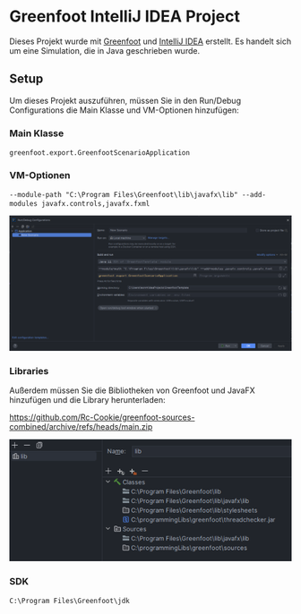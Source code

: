 # Greenfoot IntelliJ IDEA Project

Dieses Projekt wurde mit [Greenfoot](https://www.greenfoot.org/) und [IntelliJ IDEA](https://www.jetbrains.com/idea/) erstellt. Es handelt sich um eine Simulation, die in Java geschrieben wurde.

## Setup

Um dieses Projekt auszuführen, müssen Sie in den Run/Debug Configurations die Main Klasse und VM-Optionen hinzufügen:

### Main Klasse
```
greenfoot.export.GreenfootScenarioApplication
```

### VM-Optionen
```shell
--module-path "C:\Program Files\Greenfoot\lib\javafx\lib" --add-modules javafx.controls,javafx.fxml
```

![config](docs/config.png)

### Libraries

Außerdem müssen Sie die Bibliotheken von Greenfoot und JavaFX hinzufügen und die Library herunterladen:

https://github.com/Rc-Cookie/greenfoot-sources-combined/archive/refs/heads/main.zip

![libs](docs/libs.png)

### SDK
```
C:\Program Files\Greenfoot\jdk
```
